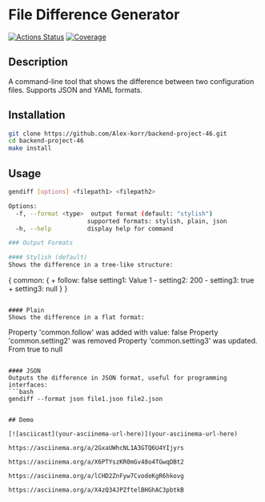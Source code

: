 # File Difference Generator

[![Actions Status](https://github.com/Alex-korr/backend-project-46/actions/workflows/hexlet-check.yml/badge.svg)](https://github.com/Alex-korr/backend-project-46/actions)
[![Coverage](https://sonarcloud.io/api/project_badges/measure?project=Alex-korr_backend-project-46&metric=coverage)](https://sonarcloud.io/summary/new_code?id=Alex-korr_backend-project-46)

## Description

A command-line tool that shows the difference between two configuration files. Supports JSON and YAML formats.

## Installation

```bash
git clone https://github.com/Alex-korr/backend-project-46.git
cd backend-project-46
make install
```

## Usage

```bash
gendiff [options] <filepath1> <filepath2>

Options:
  -f, --format <type>  output format (default: "stylish")
                      supported formats: stylish, plain, json
  -h, --help          display help for command

### Output Formats

#### Stylish (default)
Shows the difference in a tree-like structure:
```
{
    common: {
      + follow: false
        setting1: Value 1
      - setting2: 200
      - setting3: true
      + setting3: null
    }
}
```

#### Plain
Shows the difference in a flat format:
```
Property 'common.follow' was added with value: false
Property 'common.setting2' was removed
Property 'common.setting3' was updated. From true to null
```

#### JSON
Outputs the difference in JSON format, useful for programming interfaces:
```bash
gendiff --format json file1.json file2.json
```
```

## Demo

[![asciicast](your-asciinema-url-here)](your-asciinema-url-here)

https://asciinema.org/a/2GxaUWhcNL1A3GTQ6U4YIjyrs

https://asciinema.org/a/X6PTYszKR0mGv48o4TGwqDBt2

https://asciinema.org/a/lCHD2ZnFyw7CvodeKgR6hkovg

https://asciinema.org/a/X4zQ34JPZftelBHGhAC3pbtkB


